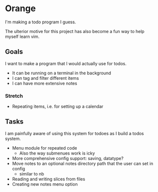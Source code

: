 # Orange
I'm making a todo program I guess.

The ulterior motive for this project has also become a fun way to help myself
learn vim.

## Goals
I want to make a program that I would actually use for todos.
- It can be running on a terminal in the background
- I can tag and filter different items
- I can have more extensive notes

### Stretch
- Repeating items, i.e. for setting up a calendar

## Tasks
I am painfully aware of using this system for todoes as I build a todos system.
- Menu module for repeated code
  - Also the way submenues work is icky
- More comprehensive config support: saving, datatype?
- Move notes to an optional notes directory path that the user can set in config
  - similar to nb
- Reading and writing slices from files
- Creating new notes menu option
